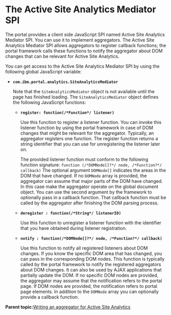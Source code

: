 # The Active Site Analytics Mediator SPI

The portal provides a client side JavaScript SPI named Active Site Analytics Mediator SPI. You can use it to implement aggregators. The Active Site Analytics Mediator SPI allows aggregators to register callback functions; the portal framework calls these functions to notify the aggregator about DOM changes that can be relevant for Active Site Analytics.

You can get access to the Active Site Analytics Mediator SPI by using the following global JavaScript variable:

-   **`com.ibm.portal.analytics.SiteAnalyticsMediator`**

    Note that the `SiteAnalyticsMediator` object is not available until the page has finished loading. The `SiteAnalyticsMediator` object defines the following JavaScript functions:

    -   **`register: function(/*Function*/ listener)`**

        Use this function to register a listener function. You can invoke this listener function by using the portal framework in case of DOM changes that might be relevant for the aggregator. Typically, an aggregator registers one function. The register function returns a string identifier that you can use for unregistering the listener later on.

        The provided listener function must conform to the following function signature: `function (/*DOMNode[]?*/ node, /*Function?*/ callback)` The optional argument `DOMNode[]` indicates the areas in the DOM that have changed. If no `DOMNode` array is provided, the aggregator can assume that major parts of the DOM have changed. In this case make the aggregator operate on the global document object. You can use the second argument by the framework to optionally pass in a callback function. That callback function must be called by the aggregator after finishing the DOM parsing process.

    -   **`deregister : function(/*String*/ listenerID)`**

        Use this function to unregister a listener function with the identifier that you have obtained during listener registration.

    -   **`notify : function(/*DOMNode[]?*/ node, /*Function?*/ callback)`**

        Use this function to notify all registered listeners about DOM changes. If you know the specific DOM area that has changed, you can pass in the corresponding DOM nodes. This function is typically called by the portal framework to notify the registered aggregators about DOM changes. It can also be used by AJAX applications that partially update the DOM. If no specific DOM nodes are provided, the aggregator may assume that the notification refers to the portal page. If DOM nodes are provided, the notification refers to portal page elements. In addition to the `DOMNode` array you can optionally provide a callback function.


**Parent topic:**[Writing an aggregator for Active Site Analytics](../admin-system/sa_asa_cust_script.md)

